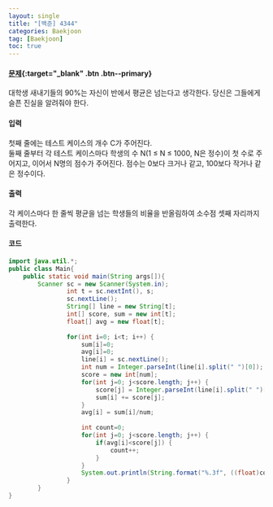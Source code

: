 ```yaml
---
layout: single
title: "[백준] 4344"
categories: Baekjoon
tag: [Baekjoon]
toc: true
---
```


#### [문제](https://www.acmicpc.net/problem/4344){:target="\_blank" .btn .btn--primary}
대학생 새내기들의 90%는 자신이 반에서 평균은 넘는다고 생각한다. 당신은 그들에게 슬픈 진실을 알려줘야 한다.

#### 입력
첫째 줄에는 테스트 케이스의 개수 C가 주어진다.  
둘째 줄부터 각 테스트 케이스마다 학생의 수 N(1 ≤ N ≤ 1000, N은 정수)이 첫 수로 주어지고, 이어서 N명의 점수가 주어진다. 점수는 0보다 크거나 같고, 100보다 작거나 같은 정수이다.

#### 출력
각 케이스마다 한 줄씩 평균을 넘는 학생들의 비율을 반올림하여 소수점 셋째 자리까지 출력한다.

#### 코드
```java
import java.util.*;
public class Main{
	public static void main(String args[]){
		Scanner sc = new Scanner(System.in);
                int t = sc.nextInt(), s;
                sc.nextLine();
                String[] line = new String[t];
                int[] score, sum = new int[t];
                float[] avg = new float[t];
                
                for(int i=0; i<t; i++) {
                    sum[i]=0;
                    avg[i]=0;
                    line[i] = sc.nextLine();
                    int num = Integer.parseInt(line[i].split(" ")[0]);
                    score = new int[num];
                    for(int j=0; j<score.length; j++) {
                        score[j] = Integer.parseInt(line[i].split(" ")[j+1]);
                        sum[i] += score[j];
                    }
                    avg[i] = sum[i]/num;
                    
                    int count=0;
                    for(int j=0; j<score.length; j++) {
                        if(avg[i]<score[j]) {
                            count++;
                        }
                    }
                    System.out.println(String.format("%.3f", ((float)count/score.length*100)) + "%");
                }
        }
}
```
